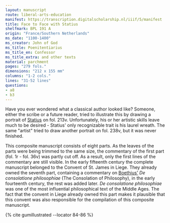 ```yaml
---
layout: manuscript
route: liberal-arts-education
manifest: https://transcription.digitalscholarship.nl/iiif/5/manifest
title: Face to Face with Statius
shelfmark: BPL 191 A
origin: "France/Southern Netherlands"
ms_date: "1100-1400"
ms_creator: John of God
ms_title: Poenitentiarius
ms_title_en: Confessor
ms_title_extra: and other texts
material: parchment
pages: "279 fols."
dimensions: "212 x 155 mm"
columns: "1-2 cols."
lines: "31-52 lines"
questions:
- a8
- b3
---
```


Have you ever wondered what a classical author looked like? Someone,
either the scribe or a future reader, tried to illustrate this by
drawing a portrait of [Statius](https://en.wikipedia.org/wiki/Statius)
on fol. 213v. Unfortunately, his or her artistic skills leave much to be
desired - Statius' only recognizable trait is his laurel wreath. The
same "artist" tried to draw another portrait on fol. 238v, but it was
never finished.

This composite manuscript consists of eight parts. As the leaves of the
parts were being trimmed to the same size, the commentary of the first
part (fol. 1r - fol. 36v) was partly cut off. As a result, only the
first lines of the commentary are still visible. In the early fifteenth
century the complete manuscript belonged to the Convent of St. James in
Liege. They already owned the seventh part, containing a commentary on
[Boethius'](https://en.wikipedia.org/wiki/Boethius) *De consolatione philosophiae* (The Consolation of Philosophy), in the early fourteenth
century, the rest was added later. *De consolatione philosophiae* was
one of the most influential philosophical text of the Middle Ages. The
fact that the convent in Liege already owned this part makes it
plausible that this convent was also responsible for the compilation of
this composite manuscript.

{% cite gumillustrated --locator 84-86 %}